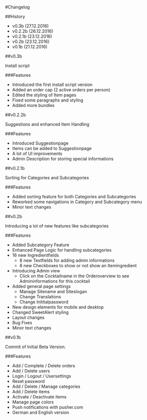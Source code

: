 #Changelog

##History

- v0.3b (27.12.2016)
- v0.2.2b (26.12.2016)
- v0.2.1b (23.12.2016)
- v0.2b (23.12.2016)
- v0.1b (21.12.2016)

##v0.3b

Install script

###Features

- Introduced the first install script version
- Added an order cap (2 active orders per person)
- Edited the styling of Item pages
- Fixed some paragraphs and styling
- Added more bundles

##v0.2.2b

Suggestions and enhanced Item Handling

###Features

- Introduced Suggestionpage
- Items can be added to Suggestionpage
- A lot of UI improvements
- Admin Description for storing special informations

##v0.2.1b

Sorting for Categories and Subcategories

###Features

- Added sorting feature for both Categories and Subcategories
- Reworked some navigations in Category and Subcategory menu
- Minor text changes

##v0.2b

Introducing a lot of new features like subcategories

###Features

- Added Subcategory Feature
- Enhanced Page Logic for handling subcategories
- 16 new Ingredientfields
    - 8 new Textfields for adding admin informations
    - 8 new Checkboxes to show or not show an Itemingredient
- Introducing Admin view
    - Click on the Cocktailname in the Orderoverview to see Admininformations for this cocktail
- Added general page settings
    - Manage Sitename and Siteslogan
    - Change Translations
    - Change Inititalpassword
- New design elements for mobile and desktop
- Changed SweetAlert styling
- Layout changes
- Bug Fixes
- Minor text changes

##v0.1b

Commit of Initial Beta Version.

###Features

- Add / Complete / Delete orders
- Add / Delete users
- Login / Logout / Usersettings
- Reset password
- Add / Delete / Manage categories
- Add / Delete items
- Activate / Deactivate items
- Manage page colors
- Push notifications with pusher.com
- German and English version
